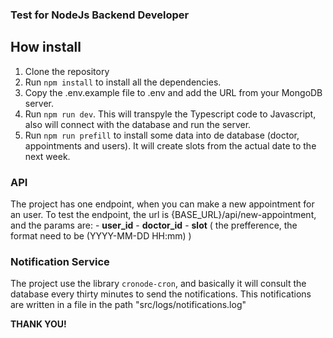 ### Test for NodeJs Backend Developer

## How install
1. Clone the repository
2. Run `npm install` to install all the dependencies.
3. Copy the .env.example file to .env and add the URL from your MongoDB server.
4. Run `npm run dev`. This will transpyle the Typescript code to Javascript, also will connect with the database and run the server.
5. Run `npm run prefill` to install some data into de database (doctor, appointments and users). It will create slots from the actual date to the next week.

### API
The project has one endpoint, when you can make a new appointment for an user.
To test the endpoint, the url is {BASE_URL}/api/new-appointment, and the params are:
    - **user_id**
    - **doctor_id**
    - **slot** ( the prefference, the format need to be (YYYY-MM-DD HH:mm) )
    
### Notification Service
The project use the library `cronode-cron`, and basically it will consult the database every thirty minutes to send the notifications. This notifications are written in a file in the path "src/logs/notifications.log"

**THANK YOU!**